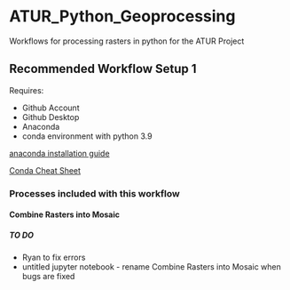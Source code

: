 # ATUR_Python_Geoprocessing
Workflows for processing rasters in python for the ATUR Project


##  Recommended Workflow Setup 1

Requires:
 - Github Account
 - Github Desktop
 - Anaconda
 - conda environment with python 3.9

[anaconda installation guide](https://docs.anaconda.com/free/anaconda/install/index.html)

[Conda Cheat Sheet](https://docs.conda.io/projects/conda/en/4.6.0/_downloads/52a95608c49671267e40c689e0bc00ca/conda-cheatsheet.pdf)

### Processes included with this workflow 

#### Combine Rasters into Mosaic
##### TO DO
  - Ryan to fix errors
  - untitled jupyter notebook - rename Combine Rasters into Mosaic when bugs are fixed
